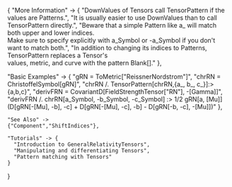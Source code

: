{
  "More Information" -> {
      "DownValues of Tensors call TensorPattern if the values are Patterns.",
      "It is usually easier to use DownValues than to call TensorPattern directly.",
      "Beware that a simple Pattern like a_ will match both upper and lower indices. \
Make sure to specify explicitly with a_Symbol or -a_Symbol if you don't want to match both.",
"In addition to changing its indices to Patterns, TensorPattern replaces a Tensor's \
values, metric, and curve with the pattern Blank[]."
  },

  "Basic Examples" -> {
    "gRN = ToMetric[\"ReissnerNordstrom\"]",
    "chrRN = ChristoffelSymbol[gRN]",
    "chrRN /. TensorPattern[chrRN,{a_, b_, c_}]:>{a,b,c}",
    "derivFRN = CovariantD[FieldStrengthTensor[\"RN\"], -\[Gamma]]",
    "derivFRN /. chrRN[a_Symbol, -b_Symbol, -c_Symbol] :>  1/2 gRN[a, \[Mu]] (D[gRN[-\[Mu], -b], -c] + D[gRN[-\[Mu], -c], -b] - D[gRN[-b, -c], -\[Mu]])"
    },

    "See Also" ->
    {"Component","ShiftIndices"},

    "Tutorials" -> {
      "Introduction to GeneralRelativityTensors",
      "Manipulating and differentiating Tensors",
      "Pattern matching with Tensors"
    }

}
